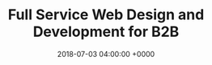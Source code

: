 ---
title: 'Full Service Web Design and Development for B2B'
name: "web"
night_header: false
night_footer: true
language: en
published: true
layout: single
description: page description
date: 2018-07-03 04:00:00 +0000
tags: []
aliases:
  - "/work/web/"
image: 
  - "/uploads/typeking-cover.png"
sections:
  - template: "service_title"
    classes: ""
    subtitle: "Web Design & Development for B2B Companies"
    title: "Create a modern web experience."
    paragraph: |
      Fullstack works with global teams during times of invention to build an innovative web presence through an open, coherent approach.
    logos_color: "color"
    logos_link: true
    logos:
      - name: "code"
      - name: "quantum"
      - name: "threefactor"
        logo_link: false
      - name: "besc"
      - name: "dell"
      - name: "usdrs"
  - template: "service_description"
    classes: ""
    paragraph: |
      We help technology companies <strong>bridge</strong> the gap between digital & physical worlds. We <strong>focus</strong> on their users needs & design a tailored web experience. We <strong>build</strong> the website lean and future-proof, using the latest web development tech. The <strong>result</strong> is an on-brand web presence that is both stunning & useful.
  - template: "service_process"
    classes: ""
    section_icon: |
      <svg class="padding-xs-bottom" id="Layer_1" width="44" data-name="Layer 1" xmlns="http://www.w3.org/2000/svg" viewBox="0 0 64 64">
        <path fill="none" stroke="#000000" stroke-width="2" stroke-miterlimit="10" d="M1,21c0,20,31,38,31,38s31-18,31-38  c0-8.285-6-16-15-16c-8.285,0-16,5.715-16,14c0-8.285-7.715-14-16-14C7,5,1,12.715,1,21z"></path>
        </svg>
    subtitle: "Branding Creation Process"
    title: "We designed our web stack<br>around tech companies like you."
    number_1:
      title: "Web Experience<br><strong>How the website interacts.</strong>"
      paragraph: "Crafting an experience around the companies value & target user base"
      link: "#get-started"
    number_2:
      title: "Web Design<br><strong>What the website looks like.</strong>"
      paragraph: "Extending the brand identity to the web & effectively driving users to take action"
      link: "#get-started"
    number_3:
      title: "Web Development<br><strong>How the website works</strong>"
      paragraph: "Building the site to be efficient and optimized, across various screen sizes and browsers"
      link: "#get-started"
    number_4:
      title: "Web Management<br><strong>How the website lives on.</strong>"
      paragraph: "Supporting the website with its very own team of dedicated experts, so it can focus on driving results"
      link: "#get-started"
  - template: "related_work"
    subtitle: "Fullstack Branding Work"
    title: "Not just projects, collaborations where we helped imagine the future."
    grid:
      layout: "grid"
      tabs: false
      columns: "2"
      category: "web"
      count: "4"
      items:
      - name: "code"
      - name: "quantum"
      - name: "threefactor"
      - name: "fariastechnique"
  - template: "related_content"
    subtitle: "Fullstack Web Today"
    title: "How we stay current in the world of digital branding."
    column_1:
      subtitle: "Design on Dribbble."
      images: 
        - src: "/uploads/curefest_homepage.jpg"
          class: "grid-image-top"
        - src: "/uploads/leadgate.jpg"
          class: "grid-image-bottom"
    column_2:
      subtitle: "News &amp; Stories."
  - template: "cta"
    subtitle: "Get Started"
    title: "From presentation design to new brand strategy, we’ve got you covered."
    form:
    - template: "contact"
      fields:
---